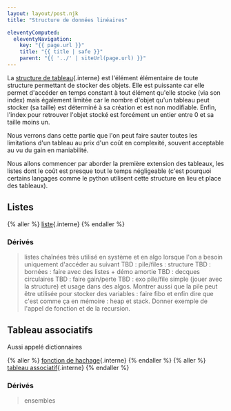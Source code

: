 ```yaml
---
layout: layout/post.njk
title: "Structure de données linéaires"

eleventyComputed:
  eleventyNavigation:
    key: "{{ page.url }}"
    title: "{{ title | safe }}"
    parent: "{{ '../' | siteUrl(page.url) }}"
---
```


La [structure de tableau](../écrire-algorithmes/pseudo-code/#tableaux){.interne} est l'élément élémentaire de toute structure permettant de stocker des objets. Elle est puissante car elle permet d'accéder en temps constant à tout élément qu'elle stocke (via son index) mais également limitée car le nombre d'objet qu'un tableau peut stocker (sa taille) est déterminé à sa création et est non modifiable. Enfin, l'index pour retrouver l'objet stocké est forcément un entier entre 0 et sa taille moins un.

Nous verrons dans cette partie que l'on peut faire sauter toutes les limitations d'un tableau au prix d'un coût en complexité, souvent acceptable au vu du gain en maniabilité.

Nous allons commencer par aborder la première extension des tableaux, les listes dont le coût est presque tout le temps négligeable (c'est pourquoi certains langages comme le python utilisent cette structure en lieu et place des tableaux).

## Listes

{% aller %}
[liste](./liste/){.interne}
{% endaller %}

### Dérivés

> listes chaînées très utilisé en système et en algo lorsque l'on a besoin uniquement d'accéder au suivant
> TBD : pile/files : structure
> TBD : bornées : faire avec des listes + démo amortie
> TBD : decques circulaires
> TBD : faire gain/perte
> TBD : exo pile/file simple (jouer avec la structure) et usage dans des algos. Montrer aussi que la pile peut être utilisée pour stocker des variables : faire fibo et enfin dire que c'est comme ça en mémoire : heap et stack. Donner exemple de l'appel de fonction et de la recursion.

## Tableau associatifs

Aussi appelé dictionnaires

{% aller %}
[fonction de hachage](fonctions-hash){.interne}
{% endaller %}
{% aller %}
[tableau associatif](tableau-associatif){.interne}
{% endaller %}

### Dérivés

> ensembles

